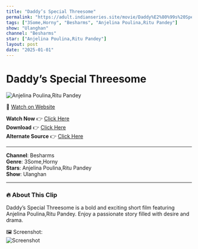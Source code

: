 ```yaml
---
title: "Daddy’s Special Threesome"
permalink: "https://adult.indianseries.site/movie/Daddy%E2%80%99s%20Special%20Threesome"
tags: ["3Some,Horny", "Besharms", "Anjelina Poulina,Ritu Pandey"]
show: "Ulanghan"
channel: "Besharms"
star: ["Anjelina Poulina,Ritu Pandey"]
layout: post
date: "2025-01-01"
---
```


# Daddy’s Special Threesome

![Anjelina Poulina,Ritu Pandey](https://shorts.desisins.com/wp-content/uploads/2024/01/Ullanghan-Threesome-Ritu-Anjelina-DesiSins.com_.jpg)

🔗 [Watch on Website](https://adult.indianseries.site/movie/Daddy%E2%80%99s%20Special%20Threesome)

**Watch Now** 👉 [Click Here](https://adult.indianseries.site/movie/Daddy%E2%80%99s%20Special%20Threesome)  
**Download** 👉 [Click Here](https://adult.indianseries.site/movie/Daddy%E2%80%99s%20Special%20Threesome)  
**Alternate Source** 👉 [Click Here](https://adult.indianseries.site/movie/Daddy%E2%80%99s%20Special%20Threesome)

---

**Channel**: Besharms  
**Genre**: 3Some,Horny  
**Stars**: Anjelina Poulina,Ritu Pandey  
**Show**: Ulanghan

---

### 🔥 About This Clip

Daddy’s Special Threesome is a bold and exciting short film featuring Anjelina Poulina,Ritu Pandey. Enjoy a passionate story filled with desire and drama.
 
🖼️ Screenshot:  
![Screenshot](https://shorts.desisins.com/wp-content/uploads/2024/01/Ullanghan-Threesome-Ritu-Anjelina-DesiSins.com_.jpg)
